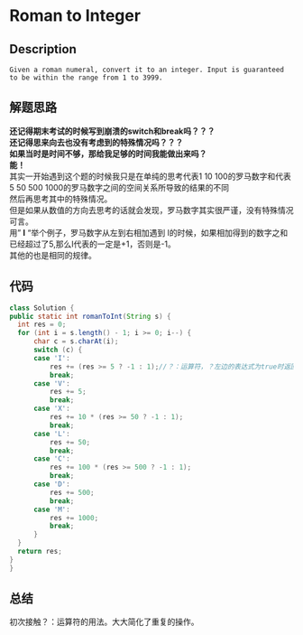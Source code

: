 # Roman to Integer
## Description
`Given a roman numeral, convert it to an integer.
Input is guaranteed to be within the range from 1 to 3999.
`
## 解题思路
**还记得期末考试的时候写到崩溃的switch和break吗？？？  
  还记得思来向去也没有考虑到的特殊情况吗？？？  
  如果当时是时间不够，那给我足够的时间我能做出来吗？  
  能！**  
  其实一开始遇到这个题的时候我只是在单纯的思考代表1 10 100的罗马数字和代表5 50 500 1000的罗马数字之间的空间关系所导致的结果的不同  
  然后再思考其中的特殊情况。  
  但是如果从数值的方向去思考的话就会发现，罗马数字其实很严谨，没有特殊情况可言。  
  用” **I** “举个例子，罗马数字从左到右相加遇到 I的时候，如果相加得到的数字之和已经超过了5,那么I代表的一定是+1，否则是-1。  
  其他的也是相同的规律。  
  ## 代码
  ```java
class Solution {
public static int romanToInt(String s) {
	int res = 0;
	for (int i = s.length() - 1; i >= 0; i--) {
		char c = s.charAt(i);
		switch (c) {
		case 'I':
			res += (res >= 5 ? -1 : 1);//？：运算符，？左边的表达式为true时返回：右边的表达式的值，否则反之
			break;
		case 'V':
			res += 5;
			break;
		case 'X':
			res += 10 * (res >= 50 ? -1 : 1);
			break;
		case 'L':
			res += 50;
			break;
		case 'C':
			res += 100 * (res >= 500 ? -1 : 1);
			break;
		case 'D':
			res += 500;
			break;
		case 'M':
			res += 1000;
			break;
		}
	}
	return res;
}
}
```
## 总结
初次接触？：运算符的用法。大大简化了重复的操作。
[^footnote]:也是从题解里看到的。
